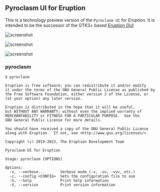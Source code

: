 ## Pyroclasm UI for Eruption

This is a technology preview version of the `Pyroclasm UI` for Eruption.
It is intended to be the successor of the GTK3+ based
[Eruption GUI](../eruption-gui-gtk3/README.md)

![screenshot](docs/assets/screenshot-pyroclasm-01.png)

![screenshot](docs/assets/screenshot-pyroclasm-02.png)

![screenshot](docs/assets/screenshot-pyroclasm-02.png)

### pyroclasm

```shell
$ pyroclasm

Eruption is free software: you can redistribute it and/or modify
it under the terms of the GNU General Public License as published by
the Free Software Foundation, either version 3 of the License, or
(at your option) any later version.

Eruption is distributed in the hope that it will be useful,
but WITHOUT ANY WARRANTY; without even the implied warranty of
MERCHANTABILITY or FITNESS FOR A PARTICULAR PURPOSE.  See the
GNU General Public License for more details.

You should have received a copy of the GNU General Public License
along with Eruption.  If not, see <http://www.gnu.org/licenses/>.

Copyright (c) 2019-2023, The Eruption Development Team

Pyroclasm UI for Eruption

Usage: pyroclasm [OPTIONS]

Options:
  -v, --verbose...       Verbose mode (-v, -vv, -vvv, etc.)
  -c, --config <CONFIG>  Sets the configuration file to use
  -h, --help             Print help information
  -V, --version          Print version information

```
